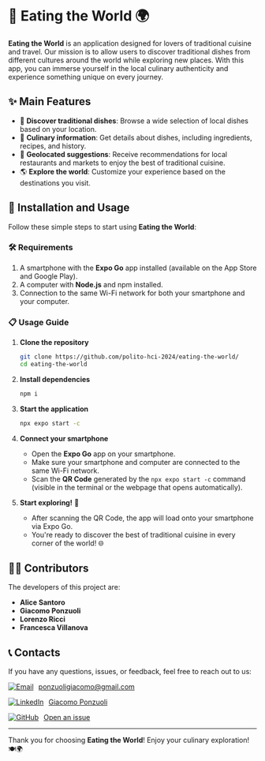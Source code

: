 # 🍴 Eating the World 🌍

**Eating the World** is an application designed for lovers of traditional cuisine and travel. Our mission is to allow users to discover traditional dishes from different cultures around the world while exploring new places. With this app, you can immerse yourself in the local culinary authenticity and experience something unique on every journey.

## ✨ Main Features

- 🍛 **Discover traditional dishes**: Browse a wide selection of local dishes based on your location.
- 📖 **Culinary information**: Get details about dishes, including ingredients, recipes, and history.
- 📍 **Geolocated suggestions**: Receive recommendations for local restaurants and markets to enjoy the best of traditional cuisine.
- 🌎 **Explore the world**: Customize your experience based on the destinations you visit.

## 🚀 Installation and Usage

Follow these simple steps to start using **Eating the World**:

### 🛠️ Requirements

1. A smartphone with the **Expo Go** app installed (available on the App Store and Google Play).
2. A computer with **Node.js** and npm installed.
3. Connection to the same Wi-Fi network for both your smartphone and your computer.

### 📋 Usage Guide

1. **Clone the repository**

   ```bash
   git clone https://github.com/polito-hci-2024/eating-the-world/
   cd eating-the-world
   ```

2. **Install dependencies**

   ```bash
   npm i
   ```

3. **Start the application**

   ```bash
   npx expo start -c
   ```

4. **Connect your smartphone**

   - Open the **Expo Go** app on your smartphone.
   - Make sure your smartphone and computer are connected to the same Wi-Fi network.
   - Scan the **QR Code** generated by the `npx expo start -c` command (visible in the terminal or the webpage that opens automatically).

5. **Start exploring!** 🎉

   - After scanning the QR Code, the app will load onto your smartphone via Expo Go.
   - You're ready to discover the best of traditional cuisine in every corner of the world! 🌐

## 👩‍💻 Contributors

The developers of this project are:

- **Alice Santoro**
- **Giacomo Ponzuoli**
- **Lorenzo Ricci**
- **Francesca Villanova**

## 📞 Contacts

If you have any questions, issues, or feedback, feel free to reach out to us:

<p style="display: flex; align-items: center;">
  <a href="mailto:ponzuoligiacomo@gmail.com" style="display: flex; align-items: center;">
    <img src="https://img.icons8.com/color/25/000000/gmail.png" alt="Email" style="margin-right: 10px;" />
    ponzuoligiacomo@gmail.com
  </a>
</p>

<p style="display: flex; align-items: center;">
  <a href="https://www.linkedin.com/in/giacomo-ponzuoli/" style="display: flex; align-items: center;">
    <img src="https://img.icons8.com/color/25/000000/linkedin.png" alt="LinkedIn" style="margin-right: 10px;" />
    Giacomo Ponzuoli
  </a>
</p>

<p style="display: flex; align-items: center;">
  <a href="https://github.com/giacomoponzuoli3/eating-the-world/issues" style="display: flex; align-items: center;">
    <img src="https://img.icons8.com/color/25/000000/github.png" alt="GitHub" style="margin-right: 10px;" />
    Open an issue
  </a>
</p>


---

Thank you for choosing **Eating the World**! Enjoy your culinary exploration! 🍽️🌍

